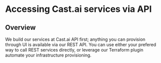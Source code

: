 # Accessing Cast.ai services via API

## Overview

We build our services at Cast.ai API first; anything you can provision through UI is available via our REST API. You can
use either your prefered way to call REST services directly, or leverage our Terraform plugin automate your
infrastructure provisioning.




